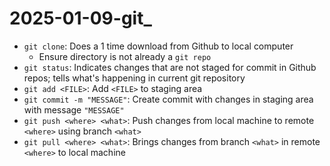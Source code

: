 # 2025-01-09-git_

- `git clone`: Does a 1 time download from Github to local computer
    - Ensure directory is not already a `git repo`
- `git status`: Indicates changes that are not staged for commit in Github repos; tells what's happening in current git repository
- `git add <FILE>`: Add `<FILE>` to staging area
- `git commit -m "MESSAGE"`: Create commit with changes in staging area with message `"MESSAGE"`
- `git push <where> <what>`: Push changes from local machine to remote `<where>` using branch `<what>`
- `git pull <where> <what>`: Brings changes from branch `<what>` in remote `<where>` to local machine 

